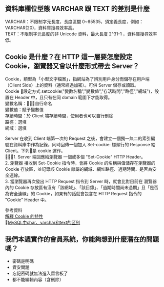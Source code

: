 ## 資料庫欄位型態 VARCHAR 跟 TEXT 的差別是什麼

VARCHAR：不限制字元長度，長度區間 0~65535，須定義長度，例如：VARCHAR(20)，資料庫搜尋效率高。  
TEXT：不限制字元長度的非 Unicode 資料，最大長度 2^31-1 ，資料庫搜尋效率低。

## Cookie 是什麼？在 HTTP 這一層要怎麼設定 Cookie，瀏覽器又會以什麼形式帶去 Server？

Cookie，類型為「小型文字檔案」，指網站為了辨別用戶身分而儲存在用戶端（Client Side）上的資料（通常經過加密）。可供 Server 儲存或讀取。  
Cookie 設定方式 setcookie("變數名稱","變數值","存活時間","路徑","網域")，設置在 Header 中，且只有在同 domain 範圍下才能取得。  
變數名稱：自行命名    
變數值：賦予變數值  
存續時間：於 Client 端存續時間，使用者也可以自行刪除  
路徑：選填  
網域：選填  
  
Server 在收到 Client 端第一次的 Request 之後，會建立一個獨一無二的索引編號在資料庫中作為記錄，同時回傳一個加入 Set-cookie: 標頭行的 Response 給 Client。下列是 cookie 運作。  
1. Server 端回應給瀏覽器 一個或多個 "Set-Cookie" HTTP Header。  
2. 瀏覽器 接收到 Set-Cookie 指令時，會將 Cookie 的名稱與值儲存在瀏覽器的 Cookie 存放區，並記錄該 Cookie 隸屬的網域、網址路徑、過期時間、是否為安全連線。  
3. 當瀏覽器再次發出 HTTP Request 指令到 Server 時，就會比對目前在 瀏覽器內的 Cookie 存放區有沒有「該網域」、「該目錄」、「過期時間尚未過期」且「是否為安全連線」的 Cookie，如果有的話就會包含在 HTTP Request 指令的 "Cookie" Header 中。  
  
參考資料  
[解釋 Cookie 的特性](https://blog.miniasp.com/post/2008/02/22/Explain-HTTP-Cookie-in-Detail.aspx)  
[MySQL中char、varchar和text的区别](https://www.jianshu.com/p/cc2d99559532)
## 我們本週實作的會員系統，你能夠想到什麼潛在的問題嗎？

- 密碼是明碼
- 資安問題  
- 忘記密碼就無法進入留言板了
- 都不能編輯內容（含刪除）  
